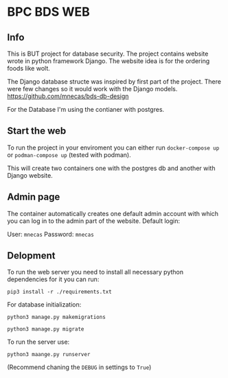 # BPC BDS WEB
## Info
This is BUT project for database security.
The project contains website wrote in python framework Django.
The website idea is for the ordering foods like wolt.

The Django database structe was inspired by first part of the project.
There were few changes so it would work with the Django models.
https://github.com/mnecas/bds-db-design

For the Database I'm using the contianer with postgres.

## Start the web
To run the project in your enviroment you can either run
`docker-compose up`
or 
`podman-compose up` (tested with podman).

This will create two containers one with the postgres db and another with Django website.

## Admin page
The container automatically creates one default admin account with which you can log in to the admin part of the website.
Default login: 

User: `mnecas`
Password: `mnecas`

## Delopment
To run the web server you need to install all necessary python dependencies for it you can run:

`pip3 install -r ./requirements.txt`

For database initialization:

`python3 manage.py makemigrations`

`python3 manage.py migrate`

To run the server use: 

`python3 maange.py runserver`

(Recommend chaning the `DEBUG` in settings to `True`)

